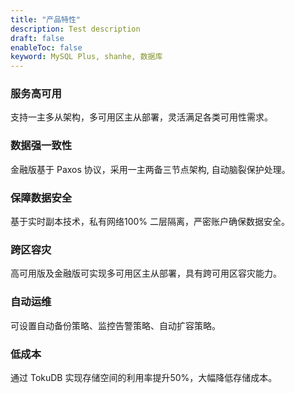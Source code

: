 ```yaml
---
title: "产品特性"
description: Test description
draft: false
enableToc: false
keyword: MySQL Plus, shanhe, 数据库
---
```




### 服务高可用

支持一主多从架构，多可用区主从部署，灵活满足各类可用性需求。

### 数据强一致性
金融版基于 Paxos 协议，采用一主两备三节点架构, 自动脑裂保护处理。

### 保障数据安全
基于实时副本技术，私有网络100% 二层隔离，严密账户确保数据安全。

### 跨区容灾
高可用版及金融版可实现多可用区主从部署，具有跨可用区容灾能力。

### 自动运维
可设置自动备份策略、监控告警策略、自动扩容策略。

### 低成本
通过 TokuDB 实现存储空间的利用率提升50%，大幅降低存储成本。
